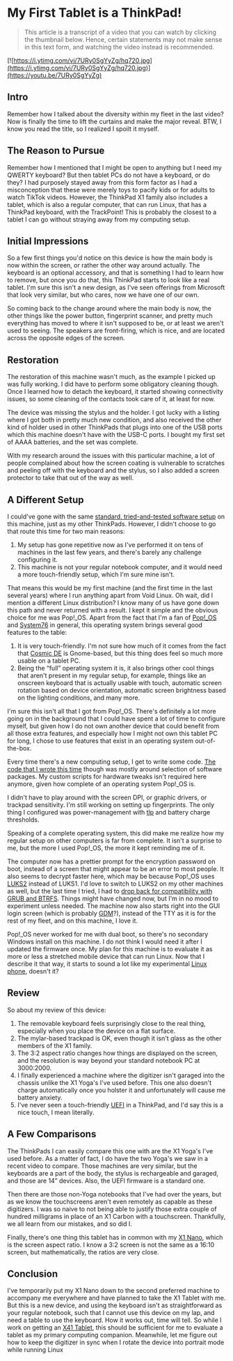 # My First Tablet is a ThinkPad!

> This article is a transcript of a video that you can watch by clicking the thumbnail below. Hence, certain statements may not make sense in this text form, and watching the video instead is recommended.

[![https://i.ytimg.com/vi/7URy0SgYyZg/hq720.jpg](https://i.ytimg.com/vi/7URy0SgYyZg/hq720.jpg)](https://youtu.be/7URy0SgYyZg)

## Intro

Remember how I talked about the diversity within my fleet in the last video? Now is finally the time to lift the curtains and make the major reveal. BTW, I know you read the title, so I realized I spoilt it myself.

## The Reason to Pursue

Remember how I mentioned that I might be open to anything but I need my QWERTY keyboard? But then tablet PCs do not have a keyboard, or do they? I had purposely stayed away from this form factor as I had a misconception that these were merely toys to pacify kids or for adults to watch TikTok videos. However, the ThinkPad X1 family also includes a tablet, which is also a regular computer, that can run Linux, that has a ThinkPad keyboard, with the TrackPoint! This is probably the closest to a tablet I can go without straying away from my computing setup.

## Initial Impressions

So a few first things you'd notice on this device is how the main body is now within the screen, or rather the other way around actually. The keyboard is an optional accessory, and that is something I had to learn how to remove, but once you do that, this ThinkPad starts to look like a real tablet. I'm sure this isn't a new design, as I've seen offerings from Microsoft that look very similar, but who cares, now we have one of our own.

So coming back to the change around where the main body is now, the other things like the power button, fingerprint scanner, and pretty much everything has moved to where it isn't supposed to be, or at least we aren't used to seeing. The speakers are front-firing, which is nice, and are located across the opposite edges of the screen.

## Restoration

The restoration of this machine wasn't much, as the example I picked up was fully working. I did have to perform some obligatory cleaning though. Once I learned how to detach the keyboard, it started showing connectivity issues, so some cleaning of the contacts took care of it, at least for now.

The device was missing the stylus and the holder. I got lucky with a listing where I got both in pretty much new condition, and also received the other kind of holder used in other ThinkPads that plugs into one of the USB ports which this machine doesn't have with the USB-C ports. I bought my first set of AAAA batteries, and the set was complete.

With my research around the issues with this particular machine, a lot of people complained about how the screen coating is vulnerable to scratches and peeling off with the keyboard and the stylus, so I also added a screen protector to take that out of the way as well.

## A Different Setup

I could've gone with the same [standard, tried-and-tested software setup](https://github.com/myTerminal/dotfiles/tree/master/.setup) on this machine, just as my other ThinkPads. However, I didn't choose to go that route this time for two main reasons:

1. My setup has gone repetitive now as I've performed it on tens of machines in the last few years, and there's barely any challenge configuring it.
2. This machine is not your regular notebook computer, and it would need a more touch-friendly setup, which I'm sure mine isn't.

That means this would be my first machine (and the first time in the last several years) where I run anything apart from Void Linux. Oh wait, did I mention a different Linux distribution? I know many of us have gone down this path and never returned with a result. I kept it simple and the obvious choice for me was Pop!_OS. Apart from the fact that I'm a fan of [Pop!_OS](https://pop.system76.com/) and [System76](https://system76.com/) in general, this operating system brings several good features to the table:

1. It is very touch-friendly. I'm not sure how much of it comes from the fact that [Cosmic DE](https://github.com/pop-os/cosmic) is Gnome-based, but this thing does feel so much more usable on a tablet PC.
2. Being the “full” operating system it is, it also brings other cool things that aren't present in my regular setup, for example, things like an onscreen keyboard that is actually usable with touch, automatic screen rotation based on device orientation, automatic screen brightness based on the lighting conditions, and many more.

I'm sure this isn't all that I got from Pop!_OS. There's definitely a lot more going on in the background that I could have spent a lot of time to configure myself, but given how I do not own another device that could benefit from all those extra features, and especially how I might not own this tablet PC for long, I chose to use features that exist in an operating system out-of-the-box.

Every time there's a new computing setup, I get to write some code. [The code that I wrote this time](https://github.com/myTerminal/dotfiles/pull/2) though was mostly around selection of software packages. My custom scripts for hardware tweaks isn't required here anymore, given how complete of an operating system Pop!_OS is.

I didn't have to play around with the screen DPI, or graphic drivers, or trackpad sensitivity. I'm still working on setting up fingerprints. The only thing I configured was power-management with [tlp](https://github.com/linrunner/TLP) and battery charge thresholds.

Speaking of a complete operating system, this did make me realize how my regular setup on other computers is far from complete. It isn't a surprise to me, but the more I used Pop!_OS, the more it kept reminding me of it.

The computer now has a prettier prompt for the encryption password on boot, instead of a screen that might appear to be an error to most people. It also seems to decrypt faster here, which may be because Pop!_OS uses [LUKS2](https://gitlab.com/cryptsetup/cryptsetup) instead of LUKS1. I'd love to switch to LUKS2 on my other machines as well, but the last time I tried, I had to [drop back for compatibility with GRUB and BTRFS](https://www.reddit.com/r/voidlinux/comments/oy8mzp/unable_to_boot_with_luks_xbps_method_with_chroot/). Things might have changed now, but I'm in no mood to experiment unless needed. The machine now also starts right into the GUI login screen (which is probably [GDM](https://wiki.gnome.org/Projects/GDM)?), instead of the TTY as it is for the rest of my fleet, and on this machine, I love it.

Pop!_OS never worked for me with dual boot, so there's no secondary Windows install on this machine. I do not think I would need it after I updated the firmware once. My plan for this machine is to evaluate it as more or less a stretched mobile device that can run Linux. Now that I describe it that way, it starts to sound a lot like my experimental [Linux phone](https://www.reddit.com/r/linux/comments/13xaufm/the_state_of_real_linux_on_phones_will_they_ever/), doesn't it?

## Review

So about my review of this device:

1. The removable keyboard feels surprisingly close to the real thing, especially when you place the device on a flat surface.
2. The mylar-based trackpad is OK, even though it isn't glass as the other members of the X1 family.
3. The 3:2 aspect ratio changes how things are displayed on the screen, and the resolution is way beyond your standard notebook PC at 3000:2000.
4. I finally experienced a machine where the digitizer isn't garaged into the chassis unlike the X1 Yoga's I've used before. This one also doesn't charge automatically once you holster it and unfortunately will cause me battery anxiety.
5. I've never seen a touch-friendly [UEFI](https://uefi.org/) in a ThinkPad, and I'd say this is a nice touch, I mean literally.

## A Few Comparisons

The ThinkPads I can easily compare this one with are the X1 Yoga's I've used before. As a matter of fact, I do have the two Yoga's we saw in a recent video to compare. Those machines are very similar, but the keyboards are a part of the body, the stylus is rechargeable and garaged, and those are 14” devices. Also, the UEFI firmware is a standard one.

Then there are those non-Yoga notebooks that I've had over the years, but as we know the touchscreens aren't even remotely as capable as these digitizers. I was so naive to not being able to justify those extra couple of hundred milligrams in place of an X1 Carbon with a touchscreen. Thankfully, we all learn from our mistakes, and so did I.

Finally, there's one thing this tablet has in common with my [X1 Nano](https://www.lenovo.com/us/en/p/laptops/thinkpad/thinkpadx1/thinkpad-x1-nano/22tp2x1x1n1), which is the screen aspect ratio. I know a 3:2 screen is not the same as a 16:10 screen, but mathematically, the ratios are very close.

## Conclusion

I've temporarily put my X1 Nano down to the second preferred machine to accompany me everywhere and have planned to take the X1 Tablet with me. But this is a new device, and using the keyboard isn't as straightforward as your regular notebook, such that I cannot use this device on my lap, and need a table to use the keyboard. How it works out, time will tell. So while I work on getting an [X41 Tablet](https://www.thinkwiki.org/wiki/Category:X41_Tablet), this should be sufficient for me to evaluate a tablet as my primary computing companion. Meanwhile, let me figure out how to keep the digitizer in sync when I rotate the device into portrait mode while running Linux
